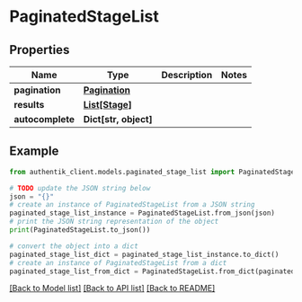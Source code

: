 # PaginatedStageList


## Properties

Name | Type | Description | Notes
------------ | ------------- | ------------- | -------------
**pagination** | [**Pagination**](Pagination.md) |  | 
**results** | [**List[Stage]**](Stage.md) |  | 
**autocomplete** | **Dict[str, object]** |  | 

## Example

```python
from authentik_client.models.paginated_stage_list import PaginatedStageList

# TODO update the JSON string below
json = "{}"
# create an instance of PaginatedStageList from a JSON string
paginated_stage_list_instance = PaginatedStageList.from_json(json)
# print the JSON string representation of the object
print(PaginatedStageList.to_json())

# convert the object into a dict
paginated_stage_list_dict = paginated_stage_list_instance.to_dict()
# create an instance of PaginatedStageList from a dict
paginated_stage_list_from_dict = PaginatedStageList.from_dict(paginated_stage_list_dict)
```
[[Back to Model list]](../README.md#documentation-for-models) [[Back to API list]](../README.md#documentation-for-api-endpoints) [[Back to README]](../README.md)


